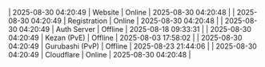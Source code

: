 | 2025-08-30 04:20:49 | Website | Online | 2025-08-30 04:20:48 |
| 2025-08-30 04:20:49 | Registration | Online | 2025-08-30 04:20:48 |
| 2025-08-30 04:20:49 | Auth Server | Offline | 2025-08-18 09:33:31 |
| 2025-08-30 04:20:49 | Kezan (PvE) | Offline | 2025-08-03 17:58:02 |
| 2025-08-30 04:20:49 | Gurubashi (PvP) | Offline | 2025-08-23 21:44:06 |
| 2025-08-30 04:20:49 | Cloudflare | Online | 2025-08-30 04:20:48 |
